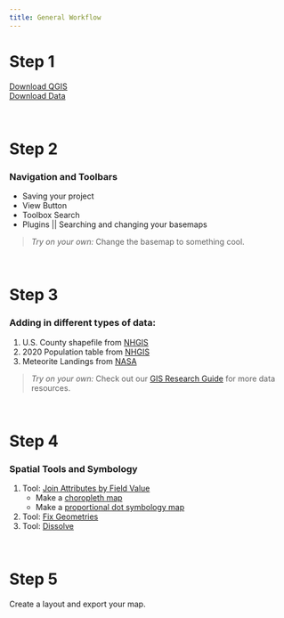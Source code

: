```yaml
---
title: General Workflow
---
```


# **Step 1** <br>
[Download QGIS](https://qgis.org/en/site/forusers/download.html) <br>
[Download Data]() <br>

<br>

# **Step 2** <br>
### Navigation and Toolbars <br>
* Saving your project <br>
* View Button <br>
* Toolbox Search <br>
* Plugins || Searching and changing your basemaps <br>

> *Try on your own:* Change the basemap to something cool.

<br>

# **Step 3** <br>
### Adding in different types of data:
1. U.S. County shapefile from [NHGIS](https://www.nhgis.org/)
2. 2020 Population table from [NHGIS](https://www.nhgis.org/)
3. Meteorite Landings from [NASA](https://data.nasa.gov/Space-Science/Meteorite-Landings/gh4g-9sfh) <br>
  
> *Try on your own:* Check out our [GIS Research Guide](https://libguides.northwestern.edu/gis) for more data resources.

<br> 

# **Step 4** <br>
### Spatial Tools and Symbology <br>
1. Tool: [Join Attributes by Field Value](https://www.qgistutorials.com/en/docs/3/performing_table_joins.html) <br>
      * Make a [choropleth map](https://sos.noaa.gov/support/sos/how-to/qgis-tutorial/making-choropleth-map/) <br>
      * Make a [proportional dot symbology map](https://www.youtube.com/watch?v=lmw1AZPyXiY) <br>
2. Tool: [Fix Geometries](https://www.qgistutorials.com/en/docs/3/handling_invalid_geometries.html) <br>
3. Tool: [Dissolve](https://www.youtube.com/watch?v=1ZnW9CV8bUM)

<br> 

# **Step 5** <br>
Create a layout and export your map.
